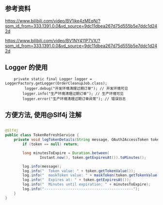 
## 参考资料

https://www.bilibili.com/video/BV1ike4zMEqN/?spm_id_from=333.1391.0.0&vd_source=9dc11dbea267d75d555b5e7ddc1d242d

https://www.bilibili.com/video/BV1NY411P7VX/?spm_id_from=333.1391.0.0&vd_source=9dc11dbea267d75d555b5e7ddc1d242d


## Logger 的使用

```
    private static final Logger logger = LoggerFactory.getLogger(OrderCleanupJob.class);
         logger.debug("开发环境清理过期订单"); // 开发环境可见
        logger.info("生产环境清理过期订单"); // 生产环境可见
        logger.error("生产环境清理过期订单异常"); // 错误日志

```


## 方便方法, 使用@Slf4j 注解

```java

@Slf4j
public class TokenRefreshService {
    private void logTokenDetails(String message, OAuth2AccessToken token) {
        if (token == null) return;

        long minutesToExpire = Duration.between(
                Instant.now(), token.getExpiresAt()).toMinutes();

        log.info(message);
        log.info("  Token value: " + token.getTokenValue());
        log.info("  maskToken value: " + maskToken(token.getTokenValue()));
        log.info("  Expires at: " + token.getExpiresAt());
        log.info("  Minutes until expiration: " + minutesToExpire);
        log.info("-----------------------------------------");
    }
}

```